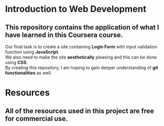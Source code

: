 # Introduction to Web Development
## This repository contains the application of what I have learned in this Coursera course.
Our final task is to create a site containing **Login Form** with input validation function using **JavaScript**.\
We also need to make the site **aesthetically** pleasing and this can be done using **CSS**.\
By creating this repository, I am hoping to gain deeper understanding of **git functionalities** as well.
# Resources
## All of the resources used in this project are free for commercial use.
